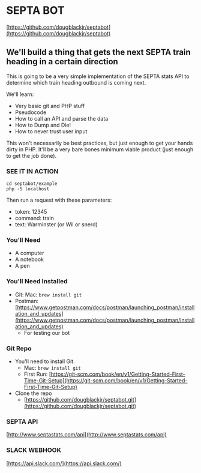 # SEPTA BOT
[https://github.com/dougblackjr/septabot](https://github.com/dougblackjr/septabot)

## We'll build a thing that gets the next SEPTA train heading in a certain direction

This is going to be a very simple implementation of the SEPTA stats API to determine which train heading outbound is coming next.

We'll learn:
+ Very basic git and PHP stuff
+ Pseudocode
+ How to call an API and parse the data
+ How to Dump and Die!
+ How to never trust user input

This won't necessarily be best practices, but just enough to get your hands dirty in PHP. It'll be a very bare bones minimum viable product (just enough to get the job done).

### SEE IT IN ACTION
```
cd septabot/example
php -S localhost
```

Then run a request with these parameters:
+ token: 12345
+ command: train
+ text: Warminster (or Wil or snerd)

### You'll Need
+ A computer
+ A notebook
+ A pen

### You'll Need Installed
+ Git: Mac: `brew install git`
+ Postman: [https://www.getpostman.com/docs/postman/launching_postman/installation_and_updates](https://www.getpostman.com/docs/postman/launching_postman/installation_and_updates)
    + For testing our bot

### Git Repo
+ You'll need to install Git.
    + Mac: `brew install git`
    + First Run: [https://git-scm.com/book/en/v1/Getting-Started-First-Time-Git-Setup](https://git-scm.com/book/en/v1/Getting-Started-First-Time-Git-Setup)
+ Clone the repo
    + [https://github.com/dougblackjr/septabot.git](https://github.com/dougblackjr/septabot.git)

### SEPTA API
[http://www.septastats.com/api](http://www.septastats.com/api)

### SLACK WEBHOOK
[https://api.slack.com/](https://api.slack.com/)